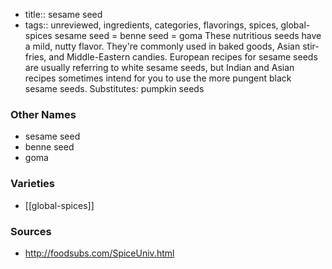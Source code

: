 - title:: sesame seed
- tags:: unreviewed, ingredients, categories, flavorings, spices, global-spices
sesame seed = benne seed = goma These nutritious seeds have a mild, nutty flavor. They're commonly used in baked goods, Asian stir-fries, and Middle-Eastern candies. European recipes for sesame seeds are usually referring to white sesame seeds, but Indian and Asian recipes sometimes intend for you to use the more pungent black sesame seeds. Substitutes: pumpkin seeds

### Other Names

* sesame seed
* benne seed
* goma

### Varieties

* [[global-spices]]

### Sources
* http://foodsubs.com/SpiceUniv.html
